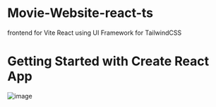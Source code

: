 # Movie-Website-react-ts
frontend for Vite React using UI Framework for TailwindCSS 

# Getting Started with Create React App

![image](https://user-images.githubusercontent.com/78003589/226636835-dbe6b2e0-9718-448a-87aa-1be7ca8e4f30.png)

